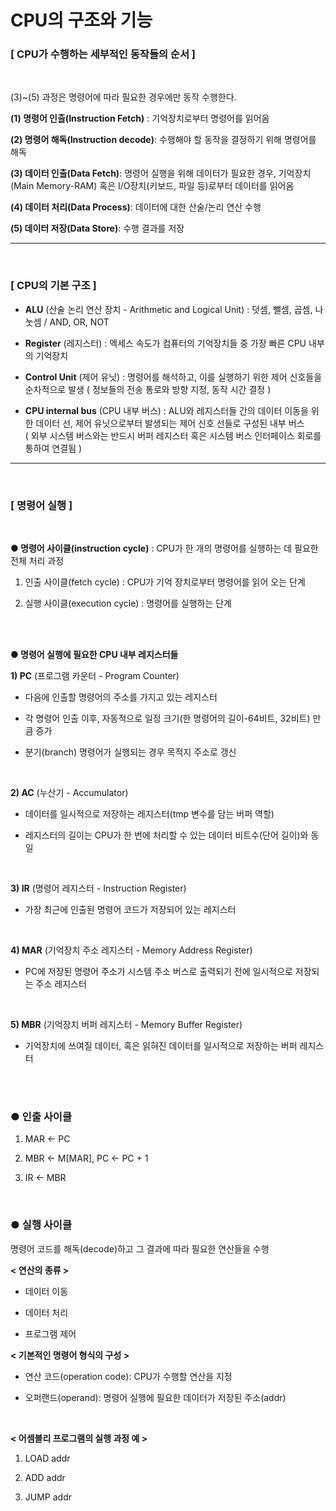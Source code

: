  # CPU의 구조와 기능

 
### [ CPU가 수행하는 세부적인 동작들의 순서 ]

​

(3)~(5) 과정은 명령어에 따라 필요한 경우에만 동작 수행한다.

 
**(1) 명령어 인출(Instruction Fetch)** : 기억장치로부터 명령어를 읽어옴


**(2) 명령어 해독(Instruction decode)**: 수행해야 할 동작을 결정하기 위해 명령어를 해독


**(3) 데이터 인출(Data Fetch)**: 명령어 실행을 위해 데이터가 필요한 경우, 기억장치(Main Memory-RAM) 혹은 I/O장치(키보드, 파일 등)로부터 데이터를 읽어옴


**(4) 데이터 처리(Data Process)**: 데이터에 대한 산술/논리 연산 수행


**(5) 데이터 저장(Data Store)**: 수행 결과를 저장

---

<Br>

### [ CPU의 기본 구조 ]

-  **ALU** (산술 논리 연산 장치 - Arithmetic and Logical Unit) : 덧셈, 뺄셈, 곱셈, 나눗셈 / AND, OR, NOT

<bre>

-  **Register** (레지스터) : 엑세스 속도가 컴퓨터의 기억장치들 중 가장 빠른 CPU 내부의 기억장치

<bre>

-  **Control Unit** (제어 유닛) : 명령어를 해석하고, 이를 실행하기 위한 제어 신호들을 순차적으로 발생
( 정보들의 전송 통로와 방향 지정, 동작 시간 결정 )

<bre>

-  **CPU internal bus** (CPU 내부 버스) : ALU와 레지스터들 간의 데이터 이동을 위한 데이터 선,  제어 유닛으로부터 발생되는 제어 신호 선들로 구성된 내부 버스  
( 외부 시스템 버스와는 반드시 버퍼 레지스터 혹은 시스템 버스 인터페이스 회로를 통하여 연결됨 )

---

<br>

### [ 명령어 실행 ]

<Br>

**● 명령어 사이클(instruction cycle)** : CPU가 한 개의 명령어를 실행하는 데 필요한 전체 처리 과정

1. 인출 사이클(fetch cycle) : CPU가 기억 장치로부터 명령어를 읽어 오는 단계

2. 실행 사이클(execution cycle) : 명령어를 실행하는 단계

<Br>
<br>

**● 명령어 실행에 필요한 CPU 내부 레지스터들**​

 

**1) PC** (프로그램 카운터 - Program Counter)

-  다음에 인출할 명령어의 주소를 가지고 있는 레지스터

-  각 명령어 인출 이후, 자동적으로 일정 크기(한 명령어의 길이-64비트, 32비트) 만큼 증가

-  분기(branch) 명령어가 실행되는 경우 목적지 주소로 갱신

​

**2) AC** (누산기 - Accumulator)

-  데이터를 일시적으로 저장하는 레지스터(tmp 변수를 담는 버퍼 역할)

-  레지스터의 길이는 CPU가 한 번에 처리할 수 있는 데이터 비트수(단어 길이)와 동일

​

**3) IR** (명령어 레지스터 - Instruction Register)

-  가장 최근에 인출된 명령어 코드가 저장되어 있는 레지스터

​

**4) MAR** (기억장치 주소 레지스터 - Memory Address Register)

-  PC에 저장된 명령어 주소가 시스템 주소 버스로 출력되기 전에 일시적으로 저장되는 주소 레지스터

​

**5) MBR** (기억장치 버퍼 레지스터 - Memory Buffer Register)

-  기억장치에 쓰여질 데이터, 혹은 읽혀진 데이터를 일시적으로 저장하는 버퍼 레지스터

<Br>
<br>


### ● 인출 사이클


1) MAR ← PC

2) MBR ← M[MAR], PC ← PC + 1

3) IR ← MBR 

<br>

### ● 실행 사이클

명령어 코드를 해독(decode)하고 그 결과에 따라 필요한 연산들을 수행

 
**< 연산의 종류 >**

-  데이터 이동

-  데이터 처리

-  프로그램 제어
​


**< 기본적인 명령어 형식의 구성 >**

- 연산 코드(operation code)​: CPU가 수행할 연산을 지정

- 오퍼랜드(operand): 명령어 실행에 필요한 데이터가 저장된 주소(addr)

 

​

**< 어셈블리 프로그램의 실행 과정 예 >**

1. LOAD addr

2. ADD addr

3. JUMP addr